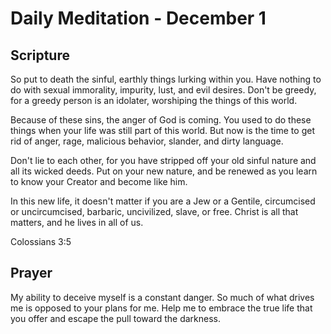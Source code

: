# Daily Meditation - December 1

## Scripture

So  put to death the sinful, earthly things lurking within you. Have  nothing to do with sexual
immorality, impurity, lust, and evil desires.  Don't be greedy, for a greedy person is an idolater,
worshiping the  things of this world. 

Because of these sins, the anger of God is coming. You used to do these things when your life was
still part of this world. But now is the time to get rid of anger, rage, malicious behavior,
slander, and dirty language. 

Don't lie to each other, for you have stripped off your old sinful nature and all its wicked deeds.
Put on your new nature, and be renewed as you learn to know your Creator and become like him. 

In this new life, it doesn't matter if you are a Jew or a Gentile, circumcised or uncircumcised,
barbaric, uncivilized, slave, or free. Christ is all that matters, and he lives in all of us. 

Colossians 3:5

## Prayer

My ability to deceive myself is a constant danger.  So much of what drives me is opposed to 
your plans for me.  Help me to embrace the true life that you offer and escape the pull toward
the darkness.

